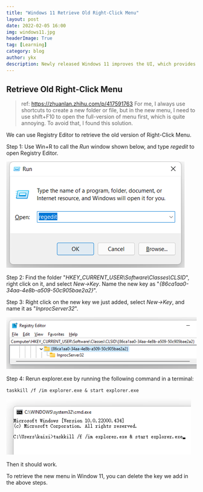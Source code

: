 ```yaml
---
title: "Windows 11 Retrieve Old Right-Click Menu"
layout: post
date: 2022-02-05 16:00
img: windows11.jpg
headerImage: True
tag: [Learning]
category: blog
author: ykx
description: Newly released Windows 11 improves the UI, which provides a better user experience. However, some changes may be inconvenient, for example, the layout of Right-Click Menu. I did a little modification to personalize some settings.
---
```


## Retrieve Old Right-Click Menu

> ref: https://zhuanlan.zhihu.com/p/417591763
> For me, I always use shortcuts to create a new folder or file, but in the new menu, I need to use shift+F10 to open the full-version of menu first, which is quite annoying. To avoid that, I found this solution.

We can use Registry Editor to retrieve the old version of Right-Click Menu.

Step 1: Use Win+R to call the *Run* window shown below, and type *regedit* to open Registry Editor.

<img src="https://github.com/SceneryInMirror/SceneryInMirror.github.io/blob/master/assets/images/windows11_old_right_click_menu/image-20220205161803504.png?raw=true" alt="step1" />

Step 2: Find the folder "*HKEY_CURRENT_USER\Software\Classes\CLSID*", right click on it, and select *New->Key*. Name the new key as "*{86ca1aa0-34aa-4e8b-a509-50c905bae2a2}*".

Step 3: Right click on the new key we just added, select *New->Key*, and name it as "*InprocServer32*".

<img src="https://github.com/SceneryInMirror/SceneryInMirror.github.io/blob/master/assets/images/windows11_old_right_click_menu/image-20220205162415580.png?raw=true" alt="step3" />

Step 4: Rerun explorer.exe by running the following command in a terminal:

~~~
taskkill /f /im explorer.exe & start explorer.exe
~~~

<img src="https://github.com/SceneryInMirror/SceneryInMirror.github.io/blob/master/assets/images/windows11_old_right_click_menu/image-20220205162626763.png?raw=true" alt="step4" />

Then it should work.

To retrieve the new menu in Window 11, you can delete the key we add in the above steps.



